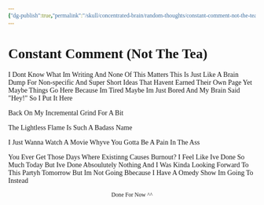 ```yaml
---
{"dg-publish":true,"permalink":"/skull/concentrated-brain/random-thoughts/constant-comment-not-the-tea/","title":"Constant Comment (Not The Tea)","dgShowLocalGraph":"true/false"}
---
```


<style id="Force_Custom_Fonts" type="text/css">@font-face{font-style:normal;font-family:"Merriweather";src:local("Merriweather")}@font-face{font-style:bolder;font-family:"Merriweather";src:local("Merriweather")}@font-face{font-style:normal;font-family:"Merriweather";src:local("Merriweather");unicode-range:U+0-FF,U+2E80-9FFF,U+F900-FAFF,U+FE30-FE4F,U+20000-2FA1F}@font-face{font-style:bolder;font-family:"Merriweather";src:local("Merriweather");unicode-range:U+0-FF,U+2E80-9FFF,U+F900-FAFF,U+FE30-FE4F,U+20000-2FA1F}@font-face{font-style:normal;font-family:"Merriweather";src:local("Merriweather");unicode-range:U+0-FF}@font-face{font-style:bolder;font-family:"Merriweather";src:local("Merriweather");unicode-range:U+0-FF}:not(pre):not(code):not(textarea):not(tt):not(kbd):not(samp):not(var){font-family:"Merriweather"!important}pre,code,textarea,tt,kbd,samp,var{font-family:monospace!important}pre *,code *,textarea *,tt *,kbd *,samp *,var *{font-family:monospace!important} style="color:#D00009"</style>

# Constant Comment (Not The Tea)

I Dont Know What Im Writing And None Of This Matters
This Is Just Like A Brain Dump For Non-specific And Super Short Ideas That Havent Earned Their Own Page Yet
Maybe Things Go Here Because Im Tired
Maybe Im Just Bored And My Brain Said "Hey!" So I Put It Here

Back On My Incremental Grind For A Bit

The Lightless Flame Is Such A Badass Name

I Just Wanna Watch A Movie
Whyve You Gotta Be A Pain In The Ass

You Ever Get Those Days Where Existinng Causes Burnout?
I Feel Like Ive Done So Much Today But Ive Done Absoulutely Nothing
And I Was Kinda Looking Forward To This Partyh Tomorrow But Im Not Going Bbecause I Have A Omedy Show Im Going To Instead

<center><sub>Done For Now ^^</sub></center>


<script src="https://utteranc.es/client.js"
        repo="WonderingGodling/My-Mind-Space"
        issue-term="title"
        theme="preferred-color-scheme"
        crossorigin="anonymous"
        async>
</script>